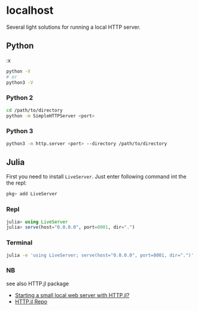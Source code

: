 # localhost
Several light solutions for running a local HTTP server.

## Python 
:x
```bash
python -V
# or
python3 -V
```

### Python 2
```bash
cd /path/to/directory
python -m SimpleHTTPServer <port>
```

### Python 3
```bash
python3 -m http.server <port> --directory /path/to/directory
```

## Julia
First you need to install `LiveServer`. Just enter following command int the the repl:
```julia
pkg> add LiveServer
```

### Repl
```julia
julia> using LiveServer
julia> serve(host="0.0.0.0", port=8001, dir=".")
```

### Terminal
```bash
julia -e 'using LiveServer; serve(host="0.0.0.0", port=8001, dir=".")'
```
### NB
see also HTTP.jl package 
- [Starting a small local web server with HTTP.jl?](https://discourse.julialang.org/t/starting-a-small-local-web-server-with-http-jl/11668)
- [HTTP.jl Repo](https://github.com/JuliaWeb/HTTP.jl)
	

